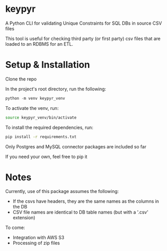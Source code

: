 # keypyr
A Python CLI for validating Unique Constraints for SQL DBs in source CSV files

This tool is useful for checking third party (or first party) csv files
that are loaded to an RDBMS for an ETL.

# Setup & Installation
Clone the repo

In the project's root directory, run the following:
```python
python -m venv keypyr_venv
```
To activate the venv, run:
```bash
source keypyr_venv/bin/activate
```
To install the required dependencies, run:
```bash
pip install -r requirements.txt
```
Only Postgres and MySQL connector packages are included so far

If you need your own, feel free to pip it

# Notes
Currently, use of this package assumes the following:
  - If the csvs have headers, they are the same names as the columns in the DB
  - CSV file names are identical to DB table names (but with a '.csv' extension)

To come:
  - Integration with AWS S3
  - Processing of zip files
